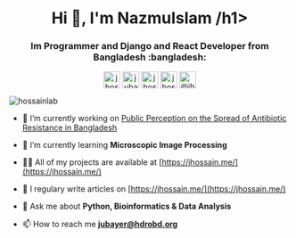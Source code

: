 <h1 align="center">Hi 👋, I'm NazmuIslam /h1>
<h3 align="center">Im Programmer and Django and React Developer from Bangladesh :bangladesh:</h3>

<p align="center">
<a href="https://twitter.com/nazmul629" target="blank"><img align="center" src="https://cdn.jsdelivr.net/npm/simple-icons@3.0.1/icons/twitter.svg" alt="jhossain28" height="30" width="30" /></a>
<a href="https://linkedin.com/in/nazmul629" target="blank"><img align="center" src="https://cdn.jsdelivr.net/npm/simple-icons@3.0.1/icons/linkedin.svg" alt="jubayer28" height="30" width="30" /></a>
<a href="https://kaggle.com/" target="blank"><img align="center" src="https://cdn.jsdelivr.net/npm/simple-icons@3.0.1/icons/kaggle.svg" alt="jhossain" height="30" width="30" /></a>
<a href="https://fb.com/nazmul0105" target="blank"><img align="center" src="https://cdn.jsdelivr.net/npm/simple-icons@3.0.1/icons/facebook.svg" alt="jhossain28" height="30" width="30" /></a>
<a href="https://medium.com/" target="blank"><img align="center" src="https://cdn.jsdelivr.net/npm/simple-icons@3.0.1/icons/medium.svg" alt="@jhossain28" height="30" width="30" /></a>
</p>

<p align="left"> <img src="https://komarev.com/ghpvc/?username=hossainlab" alt="hossainlab" /> </p>

- 🔭 I’m currently working on [Public Perception on the Spread of Antibiotic Resistance in Bangladesh](https://www.researchgate.net/project/Public-Perception-on-the-Spread-of-Antibiotic-Resistance-in-Bangladesh)

- 🌱 I’m currently learning **Microscopic Image Processing**

- 👨‍💻 All of my projects are available at [https://jhossain.me/](https://jhossain.me/)

- 📝 I regulary write articles on [https://jhossain.me/](https://jhossain.me/)

- 💬 Ask me about **Python, Bioinformatics & Data Analysis**

- 📫 How to reach me **jubayer@hdrobd.org**

